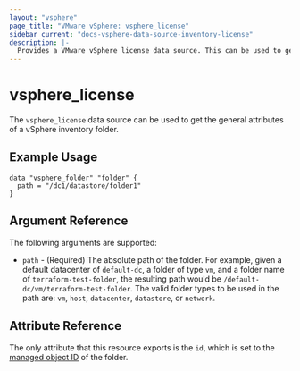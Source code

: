 ```yaml
---
layout: "vsphere"
page_title: "VMware vSphere: vsphere_license"
sidebar_current: "docs-vsphere-data-source-inventory-license"
description: |-
  Provides a VMware vSphere license data source. This can be used to get the general attributes of a vSphere license.
---
```


# vsphere\_license

The `vsphere_license` data source can be used to get the general attributes of a
vSphere inventory folder.   

## Example Usage

```hcl
data "vsphere_folder" "folder" {
  path = "/dc1/datastore/folder1"
}
```

## Argument Reference

The following arguments are supported:

* `path` - (Required) The absolute path of the folder. For example, given a
  default datacenter of `default-dc`, a folder of type `vm`, and a folder name
  of `terraform-test-folder`, the resulting path would be
  `/default-dc/vm/terraform-test-folder`. The valid folder types to be used in
  the path are: `vm`, `host`, `datacenter`, `datastore`, or `network`.

## Attribute Reference

The only attribute that this resource exports is the `id`, which is set to the
[managed object ID][docs-about-morefs] of the folder.

[docs-about-morefs]: /docs/providers/vsphere/index.html#use-of-managed-object-references-by-the-vsphere-provider

